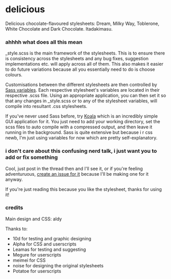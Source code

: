 delicious
=========

Delicious chocolate-flavoured stylesheets: Dream, Milky Way, Toblerone, White Chocolate and Dark Chocolate. Itadakimasu.

### ahhhh what does all this mean

_style.scss is the main framework of the stylesheets. This is to ensure there is consistency across the stylesheets and any bug fixes, suggestion implementations etc. will apply across all of them. This also makes it easier to do future variations because all you essentially need to do is choose colours.

Customisations between the different stylesheets are then controlled by [Sass variables](http://sass-lang.com/). Each respective stylesheet's variables are located in their respective .scss file. Using an appropriate application, you can then set it so that any changes in _style.scss or to any of the stylesheet variables, will compile into resultant .css stylesheets.

If you've never used Sass before, try [Koala](http://koala-app.com/) which is an incredibly simple GUI application for it. You just need to add your working directory, set the scss files to auto compile with a compressed output, and then leave it running in the background. Sass is quite extensive but because i r css newb, I'm just using variables for now which are pretty self-explanatory.

### i don't care about this confusing nerd talk, i just want you to add or fix something

Cool, just post in the thread then and I'll see it, or if you're feeling adventuruous, [create an issue for it](https://github.com/aldykins/delicious/issues) because I'll be making one for it anyway.

If you're just reading this because you like the stylesheet, thanks for using it!

### credits

Main design and CSS: aldy

Thanks to:
- 10d for testing and graphic designing
- Alpha for CSS and userscripts
- Leamas for testing and suggesting
- Megure for userscripts
- meimei for CSS
- noise for designing the original stylesheets
- Potatoe for userscripts